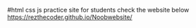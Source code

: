 #html css js practice site for students
check the website below
https://rezthecoder.github.io/Noobwebsite/

